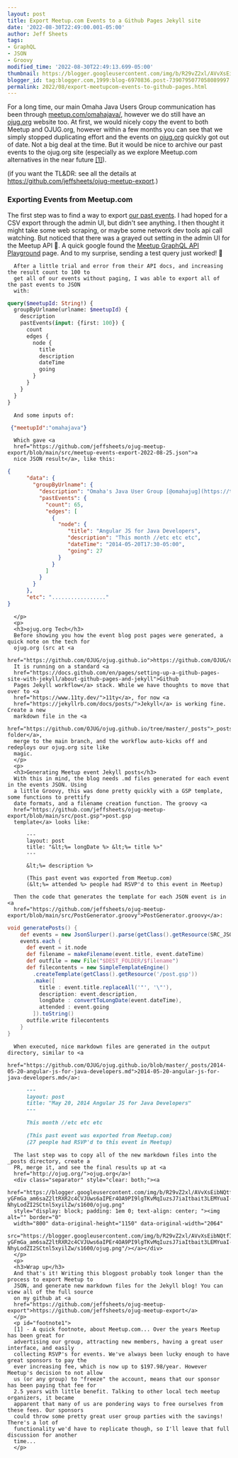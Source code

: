 ```yaml
---
layout: post
title: Export Meetup.com Events to a Github Pages Jekyll site
date: '2022-08-30T22:49:00.001-05:00'
author: Jeff Sheets
tags:
- GraphQL
- JSON
- Groovy
modified_time: '2022-08-30T22:49:13.699-05:00'
thumbnail: https://blogger.googleusercontent.com/img/b/R29vZ2xl/AVvXsEibNQtfIEnCCuFo4w2Sz8Kk6odhmA2PcxuWYfYPnhm9QW3ZbJVCKSQD1Mq_nzOo5MhjW5IPG08WFmV29jUd3whUb-yGFmGa_am6saZ2ltRXR2c4CVJUws6aIPEr4OA9PI9lgTKvMqIuzsJ7iaItbait3LEMYuaI-NhyLodZI2SCtnl5xyilZw/s72-c/ojug.png
blogger_id: tag:blogger.com,1999:blog-6970836.post-7390795077058089997
permalink: 2022/08/export-meetupcom-events-to-github-pages.html
---
```


For a long time, our main Omaha Java Users Group communication has been
      through <a href="https://www.meetup.com/omahajava/">meetup.com/omahajava/</a>,
      however we do still have an <a href="http://ojug.org/">ojug.org</a> website too.
      At first, we would nicely copy the event to both Meetup and OJUG.org, however within a few
      months you can see that we simply stopped duplicating effort and the events on <a
      href="http://ojug.org/">ojug.org</a> quickly got out of date. Not a big deal at the
      time. But it would be nice to archive our past events to the ojug.org site (especially as we
      explore Meetup.com alternatives in the near future <a href="#footnote1">[1]</a>).
      <p>
      (if you want the TL&amp;DR: see all the details at <a
      href="https://github.com/jeffsheets/ojug-meetup-export">https://github.com/jeffsheets/ojug-meetup-export</a>.)
      </p>
      <p>
      <h3>Exporting Events from Meetup.com</h3>
      The first step was to find a way to export <a
      href="https://www.meetup.com/omahajava/events/past/">our past events</a>. I had hoped
      for a CSV export through the admin UI, but didn't see anything. I then thought it might take
      some web scraping, or maybe some network dev tools api call watching. But noticed that there
      was a grayed out setting in the admin UI for the Meetup API 🤔. A quick google found the <a
      href="https://www.meetup.com/api/playground/#graphQl-playground">Meetup GraphQL API
      Playground</a> page. And to my surprise, sending a test query just worked! 🎉

      After a little trial and error from their API docs, and increasing the result count to 100 to
      get all of our events without paging, I was able to export all of the past events to JSON
      with:
```graphql  
query($meetupId: String!) {
  groupByUrlname(urlname: $meetupId) {
    description
    pastEvents(input: {first: 100}) {
      count
      edges {
        node {
          title
          description
          dateTime
          going
        }
      }
    }
  }
}
```
      And some inputs of:
```json
 {"meetupId":"omahajava"}
```
      Which gave <a
      href="https://github.com/jeffsheets/ojug-meetup-export/blob/main/src/meetup-events-export-2022-08-25.json">a
      nice JSON result</a>, like this:
```json
{
      "data": {
        "groupByUrlname": {
          "description": "Omaha's Java User Group [@omahajug](https://twitter.com/omahajug/). yadda yadda yadda",
          "pastEvents": {
            "count": 65,
            "edges": [
              {
                "node": {
                   "title": "Angular JS for Java Developers",
                   "description": "This month //etc etc etc",
                   "dateTime": "2014-05-20T17:30-05:00",
                   "going": 27
                }
              }
            ]
          }
        }
      },
      "etc": "................."
}
```
      </p>
      <p>
      <h3>ojug.org Tech</h3>
      Before showing you how the event blog post pages were generated, a quick note on the tech for
      ojug.org (src at <a
      href="https://github.com/OJUG/ojug.github.io">https://github.com/OJUG/ojug.github.io</a>).
      It is running on a standard <a
      href="https://docs.github.com/en/pages/setting-up-a-github-pages-site-with-jekyll/about-github-pages-and-jekyll">Github
      Pages Jekyll workflow</a> stack. While we have thoughts to move that over to <a
      href="https://www.11ty.dev/">11ty</a>, for now <a
      href="https://jekyllrb.com/docs/posts/">Jekyll</a> is working fine. Create a new
      markdown file in the <a
      href="https://github.com/OJUG/ojug.github.io/tree/master/_posts">_posts folder</a>,
      merge to the main branch, and the workflow auto-kicks off and redeploys our ojug.org site like
      magic.
      </p>
      <p>
      <h3>Generating Meetup event Jekyll posts</h3>
      With this in mind, the blog needs .md files generated for each event in the events JSON. Using
      a little Groovy, this was done pretty quickly with a GSP template, some functions to prettify
      date formats, and a filename creation function. The groovy <a
      href="https://github.com/jeffsheets/ojug-meetup-export/blob/main/src/post.gsp">post.gsp
      template</a> looks like:
```
      ---
      layout: post
      title: "&lt;%= longDate %> &lt;%= title %>"
      ---

      &lt;%= description %>

      (This past event was exported from Meetup.com)
      (&lt;%= attended %> people had RSVP'd to this event in Meetup)
```
      Then the code that generates the template for each JSON event is in <a
      href="https://github.com/jeffsheets/ojug-meetup-export/blob/main/src/PostGenerator.groovy">PostGenerator.groovy</a>:
```groovy
void generatePosts() {
    def events = new JsonSlurper().parse(getClass().getResource(SRC_JSON)).data.groupByUrlname.pastEvents.edges
    events.each {
      def event = it.node
      def filename = makeFilename(event.title, event.dateTime)
      def outfile = new File("$DEST_FOLDER/$filename")
      def filecontents = new SimpleTemplateEngine()
        .createTemplate(getClass().getResource('/post.gsp'))
        .make([
          title : event.title.replaceAll('"', '\"'),
          description: event.description,
          longDate : convertToLongDate(event.dateTime),
          attended : event.going
        ]).toString()
      outfile.write filecontents
    }
}
```
      When executed, nice markdown files are generated in the output directory, similar to <a
      href="https://github.com/OJUG/ojug.github.io/blob/master/_posts/2014-05-20-angular-js-for-java-developers.md">2014-05-20-angular-js-for-java-developers.md</a>:
```markdown
      ---
      layout: post
      title: "May 20, 2014 Angular JS for Java Developers"
      ---

      This month //etc etc etc

      (This past event was exported from Meetup.com)
      (27 people had RSVP'd to this event in Meetup)
```  
      The last step was to copy all of the new markdown files into the _posts directory, create a
      PR, merge it, and see the final results up at <a
      href="http://ojug.org/">ojug.org</a>!
      <div class="separator" style="clear: both;"><a
      href="https://blogger.googleusercontent.com/img/b/R29vZ2xl/AVvXsEibNQtfIEnCCuFo4w2Sz8Kk6odhmA2PcxuWYfYPnhm9QW3ZbJVCKSQD1Mq_nzOo5MhjW5IPG08WFmV29jUd3whUb-yGFmGa_am6saZ2ltRXR2c4CVJUws6aIPEr4OA9PI9lgTKvMqIuzsJ7iaItbait3LEMYuaI-NhyLodZI2SCtnl5xyilZw/s1600/ojug.png"
      style="display: block; padding: 1em 0; text-align: center; "><img alt="" border="0"
      width="800" data-original-height="1150" data-original-width="2064"
      src="https://blogger.googleusercontent.com/img/b/R29vZ2xl/AVvXsEibNQtfIEnCCuFo4w2Sz8Kk6odhmA2PcxuWYfYPnhm9QW3ZbJVCKSQD1Mq_nzOo5MhjW5IPG08WFmV29jUd3whUb-yGFmGa_am6saZ2ltRXR2c4CVJUws6aIPEr4OA9PI9lgTKvMqIuzsJ7iaItbait3LEMYuaI-NhyLodZI2SCtnl5xyilZw/s1600/ojug.png"/></a></div>
      </p>
      <p>
      <h3>Wrap up</h3>
      And that's it! Writing this blogpost probably took longer than the process to export Meetup to
      JSON, and generate new markdown files for the Jekyll blog! You can view all of the full source
      on my github at <a
      href="https://github.com/jeffsheets/ojug-meetup-export">https://github.com/jeffsheets/ojug-meetup-export</a>
      </p>
      <p id="footnote1">
      [1] - A quick footnote, about Meetup.com... Over the years Meetup has been great for
      advertising our group, attracting new members, having a great user interface, and easily
      collecting RSVP's for events. We've always been lucky enough to have great sponsors to pay the
      ever increasing fee, which is now up to $197.98/year. However Meetup's decision to not allow
      us (or any group) to "freeze" the account, means that our sponsor has been paying that fee for
      2.5 years with little benefit. Talking to other local tech meetup organizers, it became
      apparent that many of us are pondering ways to free ourselves from these fees. Our sponsors
      could throw some pretty great user group parties with the savings! There's a lot of
      functionality we'd have to replicate though, so I'll leave that full discussion for another
      time...
      </p>

